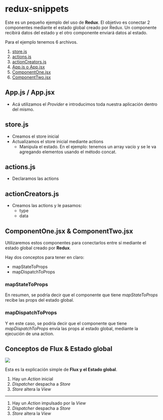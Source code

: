 # redux-snippets

Este es un pequeño ejemplo del uso de **Redux**. El objetivo es conectar 2 componentes mediante el estado global creado por Redux. Un componente recibirá datos del estado y el otro componente enviará datos al estado. 

Para el ejemplo tenemos 6 archivos. 

1. [store.js](https://github.com/franciscobeccaria/redux-snippets/blob/main/redux/store.js)
2. [actions.js](https://github.com/franciscobeccaria/redux-snippets/blob/main/redux/actions.js)
3. [actionCreators.js](https://github.com/franciscobeccaria/redux-snippets/blob/main/redux/actionCreators.js)
4. [App.js o App.jsx](https://github.com/franciscobeccaria/redux-snippets/blob/main/App.js)
5.  [ComponentOne.jsx](https://github.com/franciscobeccaria/redux-snippets/blob/main/ComponentOne.jsx)
6. [ComponentTwo.jsx](https://github.com/franciscobeccaria/redux-snippets/blob/main/ComponentTwo.jsx)

## App.js / App.jsx

* Acá utilizamos el *Provider* e introducimos toda nuestra aplicación dentro del mismo. 

## store.js

* Creamos el store inicial
* Actualizamos el store inicial mediante actions
	* Manipula el estado. En el ejemplo: tenemos un array vacío y se le va agregando elementos usando el método concat. 

## actions.js

* Declaramos las actions

## actionCreators.js

* Creamos las actions y le pasamos:
	* type
	* data

## 	ComponentOne.jsx & ComponentTwo.jsx

Utilizaremos estos componentes para conectarlos entre sí mediante el estado global creado por **Redux**. 

Hay dos conceptos para tener en claro:
* mapStateToProps
* mapDispatchToProps

### mapStateToProps

En resumen, se podría decir que el componente que tiene *mapStateToProps* recibe las props del estado global. 

### mapDispatchToProps

Y en este caso, se podría decir que el componente que tiene *mapDispatchToProps* envía las props al estado global, mediante la ejecución de una action.

## Conceptos de Flux & Estado global

**![](https://lh5.googleusercontent.com/RUv4N3YNEX5qmOv-LPeVkrre07UTV6ErkfZfvqhgkkQM7aA6K8_4xVTHtehoBAflTIMT0Rc9IVwqJ8s1mQj3bWtr8pmXoyvpYozStM0SRANYmi4C-pSOSVcQ-VpEnZUihV4oi6Q)**

Esta es la explicación simple de **Flux y el Estado global**. 

1. Hay un *Action* inicial
2. *Dispatcher* despacha a *Store*
3. *Store* altera la *View*
----
1. Hay un *Action* impulsado por la *View*
2. *Dispatcher* despacha a *Store*
3. *Store* altera la *View*
